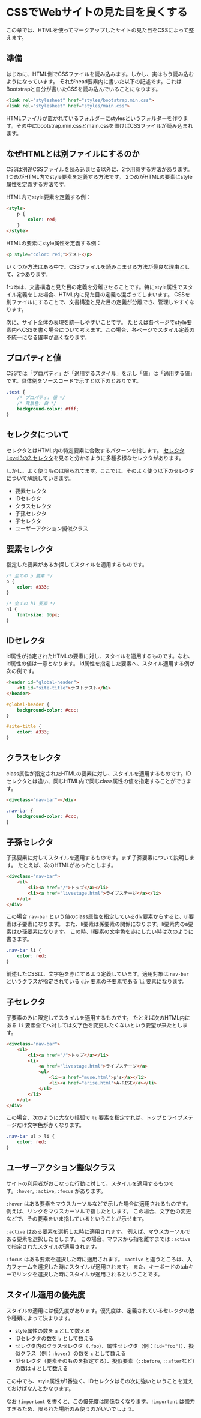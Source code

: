 # CSSでWebサイトの見た目を良くする

この章では、HTMLを使ってマークアップしたサイトの見た目をCSSによって整えます。

## 準備

はじめに、HTML側でCSSファイルを読み込みます。しかし、実はもう読み込むようになっています。
それがhead要素内に書いた以下の記述です。これはBootstrapと自分が書いたCSSを読み込んでいることになります。

```html
<link rel="stylesheet" href="styles/bootstrap.min.css">
<link rel="stylesheet" href="styles/main.css">
```

HTMLファイルが置かれているフォルダーにstylesというフォルダーを作ります。その中にbootstrap.min.cssとmain.cssを置けばCSSファイルが読み込まれます。

## なぜHTMLとは別ファイルにするのか

CSSは別途CSSファイルを読み込ませる以外に、2つ用意する方法があります。
1つめがHTML内でstyle要素を定義する方法です。
2つめがHTMLの要素にstyle属性を定義する方法です。

HTML内でstyle要素を定義する例：

```html
<style>
    p {
        color: red;
    }
</style>
```

HTMLの要素にstyle属性を定義する例：

```html
<p style="color: red;">テスト</p>
```

いくつか方法はある中で、CSSファイルを読みこませる方法が最良な理由として、2つあります。

1つめは、文書構造と見た目の定義を分離させることです。特にstyle属性でスタイル定義をした場合、HTML内に見た目の定義も混ざってしまいます。
CSSを別ファイルにすることで、文書構造と見た目の定義が分離でき、管理しやすくなります。

次に、サイト全体の表現を統一しやすいことです。
たとえば各ページでstyle要素内へCSSを書く場合について考えます。この場合、各ページでスタイル定義の不統一になる確率が高くなります。

## プロパティと値

CSSでは「プロパティ」が「適用するスタイル」を示し「値」は「適用する値」です。具体例をソースコードで示すと以下のとおりです。

```css
.test {
    /* プロパティ: 値 */
    /* 背景色: 白 */
    background-color: #fff;
}
```

## セレクタについて

セレクタとはHTML内の特定要素に合致するパターンを指します。
[セレクタ Level3の2.セレクタ](http://standards.mitsue.co.jp/resources/w3c/TR/css3-selectors/#selectors)を見ると分かるように多種多様なセレクタがあります。

しかし、よく使うものは限られてます。ここでは、そのよく使う以下のセレクタについて解説していきます。

- 要素セレクタ
- IDセレクタ
- クラスセレクタ
- 子孫セレクタ
- 子セレクタ
- ユーザーアクション擬似クラス

## 要素セレクタ

指定した要素があるか探してスタイルを適用するものです。

```css
/* 全ての p 要素 */
p {
    color: #333;
}

/* 全ての h1 要素 */
h1 {
    font-size: 16px;
}
```

## IDセレクタ

id属性が指定されたHTMLの要素に対し、スタイルを適用するものです。なお、id属性の値は一意となります。
id属性を指定した要素へ、スタイル適用する例が次の例です。

```html
<header id="global-header">
    <h1 id="site-title">テストテスト</h1>
</header>
```

```css
#global-header {
    background-color: #ccc;
}

#site-title {
    color: #333;
}
```

## クラスセレクタ

class属性が指定されたHTMLの要素に対し、スタイルを適用するものです。IDセレクタとは違い、同じHTML内で同じclass属性の値を指定することができます。

```html
<divclass="nav-bar"></div>
```

```css
.nav-bar {
    background-color: #ccc;
}
```

## 子孫セレクタ

子孫要素に対してスタイルを適用するものです。まず子孫要素について説明します。
たとえば、次のHTMLがあったとします。

```html
<divclass="nav-bar">
    <ul>
        <li><a href="/">トップ</a></li>
        <li><a href="livestage.html">ライブステージ</a></li>
    </ul>
</div>
```

この場合 `nav-bar` という値のclass属性を指定しているdiv要素からすると、ul要素は子要素になります。
また、li要素は孫要素の関係になります。li要素内のa要素はひ孫要素になります。
この時、li要素の文字色を赤にしたい時は次のように書きます。

```css
.nav-bar li {
    color: red;
}
```

前述したCSSは、文字色を赤にするよう定義しています。適用対象は `nav-bar` というクラスが指定されている `div` 要素の子要素である `li` 要素になります。

## 子セレクタ

子要素のみに限定してスタイルを適用するものです。
たとえば次のHTML内にある `li` 要素全てへ対しては文字色を変更したくないという要望が来たとします。

```html
<divclass="nav-bar">
    <ul>
        <li><a href="/">トップ</a></li>
        <li>
            <a href="livestage.html">ライブステージ</a>
            <ul>
                <li><a href="muse.html">μ's</a></li>
                <li><a href="arise.html">A-RISE</a></li>
            </ul>
        </li>
    </ul>
</div>
```

この場合、次のように大なり括弧で `li` 要素を指定すれば、トップとライブステージだけ文字色が赤くなります。

```css
.nav-bar ul > li {
    color: red;
}
```

## ユーザーアクション擬似クラス

サイトの利用者がおこなった行動に対して、スタイルを適用するものです。`:hover`, `:active`, `:focus` があります。

`:hover` はある要素をマウスカーソルなどで示した場合に適用されるものです。
例えば、リンクをマウスカーソルで指したとします。
この場合、文字色の変更などで、その要素をいま指しているということが示せます。

`:active` はある要素を選択した時に適用されます。
例えば、マウスカーソルである要素を選択したとします。
この場合、マウスから指を離すまでは `:active` で指定されたスタイルが適用されます。

`:focus` はある要素を選択した時に適用されます。
`:active` と違うところは、入力フォームを選択した時にスタイルが適用されます。
また、キーボードのtabキーでリンクを選択した時にスタイルが適用されるということです。

## スタイル適用の優先度

スタイルの適用には優先度があります。優先度は、定義されているセレクタの数や種類によって決まります。

- style属性の数を `a` として数える
- IDセレクタの数を `b` として数える
- セレクタ内のクラスセレクタ（`.foo`）、属性セレクタ（例：`[id="foo"]`）、擬似クラス（例：`:hover`）の数を `c` として数える
- 型セレクタ（要素そのものを指定する）、擬似要素（`::before`, `::after`など）の数は `d` として数える

この中でも、style属性が1番強く、IDセレクタはその次に強いということを覚えておけばなんとかなります。

なお `!important` を書くと、この優先度は関係なくなります。`!important` は強力すぎるため、限られた場所のみ使うのがいいでしょう。
